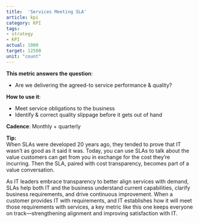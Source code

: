 ```yaml
---
title:  'Services Meeting SLA' 
article: kpi
category: KPI
tags:
- strategy
- KPI
actual: 1000
target: 12500
unit: "count"
---
```


**This metric answers the question**:
* Are we delivering the agreed-to service performance & quality?

**How to use it**:
* Meet service obligations to the business
* Identify & correct quality slippage before it gets out of hand

**Cadence**:
Monthly + quarterly

**Tip:**  
When SLAs were developed 20 years ago, they tended to prove that IT wasn’t as good as it said it was. Today, you can use SLAs to talk about the value customers can get from you in exchange for the cost they’re incurring. Then the SLA, paired with cost transparency, becomes part of a value conversation.

As IT leaders embrace transparency to better align services with demand, SLAs help both IT and the business understand current capabilities, clarify business requirements, and drive continuous improvement. When a customer provides IT with requirements, and IT establishes how it will meet those requirements with services, a key metric like this one keeps everyone on track—strengthening alignment and improving satisfaction with IT.